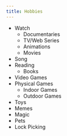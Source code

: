 ```yaml
---
title: Hobbies
---
```


- Watch
  - Documentaries
  - TV/Web Series
  - Animations
  - Movies
- Song
- Reading 
  - Books
- Video Games
- Physical Games
  - Indoor Games
  - Outdoor Games
- Toys
- Memes
- Magic
- Pets
- Lock Picking